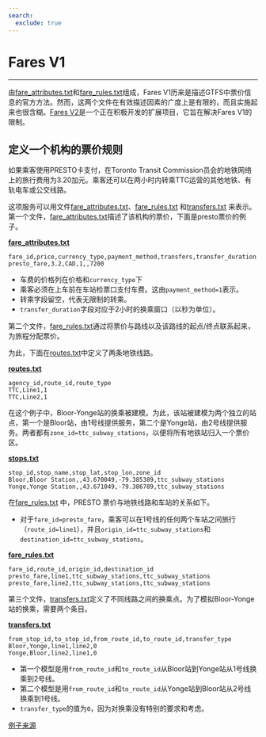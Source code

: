 ```yaml
---
search:
  exclude: true
---
```


# Fares V1

<hr/>

由[fare_attributes.txt](../../reference/#fare_attributestxt)和[fare_rules.txt](../../reference/#fare_rulestxt)组成，Fares V1历来是描述GTFS中票价信息的官方方法。然而，这两个文件在有效描述因素的广度上是有限的，而且实施起来也很含糊。[Fares V2](../../examples/fares-v2/)是一个正在积极开发的扩展项目，它旨在解决Fares V1的限制。

## 定义一个机构的票价规则

如果乘客使用PRESTO卡支付，在Toronto Transit Commission员会的地铁网络上的旅行费用为3.20加元。乘客还可以在两小时内转乘TTC运营的其他地铁、有轨电车或公交线路。

这项服务可以用文件[fare_attributes.txt](../../reference/#fare_attributestxt)、[fare_rules.txt](../../reference/#fare_rulestxt) 和[transfers.txt](../../reference/#transferstxt) 来表示。第一个文件，[fare_attributes.txt](../../reference/#fare_attributestxt)描述了该机构的票价，下面是presto票价的例子。

[**fare_attributes.txt**](../../reference/#fare_attributestxt)

    fare_id,price,currency_type,payment_method,transfers,transfer_duration
    presto_fare,3.2,CAD,1,,7200

- 车费的价格列在价格和`currency_type`下
- 乘客必须在上车前在车站检票口支付车费。这由`payment_method=1`表示。
- 转乘字段留空，代表无限制的转乘。
- `transfer_duration`字段对应于2小时的换乘窗口（以秒为单位）。

第二个文件，[fare_rules.txt](../../reference/#fare_rulestxt)通过将票价与路线以及该路线的起点/终点联系起来，为旅程分配票价。

为此，下面在[routes.txt](../../reference/#routestxt)中定义了两条地铁线路。

[**routes.txt**](../../reference/#routestxt)

    agency_id,route_id,route_type
    TTC,Line1,1
    TTC,Line2,1

在这个例子中，Bloor-Yonge站的换乘被建模。为此，该站被建模为两个独立的站点，第一个是Bloor站，由1号线提供服务，第二个是Yonge站，由2号线提供服务。两者都有`zone_id=ttc_subway_stations`，以便将所有地铁站归入一个票价区。

[**stops.txt**](../../reference/#stopstxt)

    stop_id,stop_name,stop_lat,stop_lon,zone_id
    Bloor,Bloor Station,,43.670049,-79.385389,ttc_subway_stations
    Yonge,Yonge Station,,43.671049,-79.386789,ttc_subway_stations

在[fare_rules.txt](../../reference/#fare_rulestxt) 中，PRESTO 票价与地铁线路和车站的关系如下。

- 对于`fare_id=presto_fare`，乘客可以在1号线的任何两个车站之间旅行（`route_id=line1`），并且`origin_id=ttc_subway_stations`和`destination_id=ttc_subway_stations`。

[**fare_rules.txt**](../../reference/#fare_rulestxt)

    fare_id,route_id,origin_id,destination_id
    presto_fare,line1,ttc_subway_stations,ttc_subway_stations
    presto_fare,line2,ttc_subway_stations,ttc_subway_stations

第三个文件，[transfers.txt](../../reference/#transferstxt)定义了不同线路之间的换乘点。为了模拟Bloor-Yonge站的换乘，需要两个条目。

[**transfers.txt**](../../reference/#transferstxt)

    from_stop_id,to_stop_id,from_route_id,to_route_id,transfer_type
    Bloor,Yonge,line1,line2,0
    Yonge,Bloor,line2,line1,0

- 第一个模型是用`from_route_id`和`to_route_id`从Bloor站到Yonge站从1号线换乘到2号线。
- 第二个模型是用`from_route_id`和`to_route_id`从Yonge站到Bloor站从2号线换乘到1号线。
- `transfer_type`的值为`0`，因为对换乘没有特别的要求和考虑。

[例子来源](https://www.ttc.ca/Fares-and-passes)
